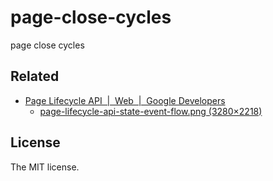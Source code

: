# page-close-cycles

page close cycles

## Related

- [Page Lifecycle API  |  Web  |  Google Developers](https://developers.google.com/web/updates/2018/07/page-lifecycle-api)
    - [page-lifecycle-api-state-event-flow.png (3280×2218)](https://developers.google.com/web/updates/images/2018/07/page-lifecycle-api-state-event-flow.png)

## License

The MIT license.
